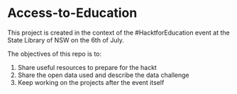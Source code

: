 # Access-to-Education

This project is created in the context of the #HacktforEducation event at the State Library of NSW on the 6th of July. 

The objectives of this repo is to: 
 1. Share useful resources to prepare for the hackt 
 2. Share the open data used and describe the data challenge 
 3. Keep working on the projects after the event itself 
 
